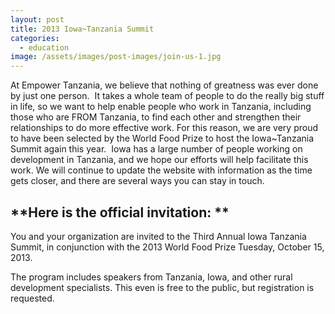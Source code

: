 ```yaml
---
layout: post
title: 2013 Iowa~Tanzania Summit
categories:
  - education
image: /assets/images/post-images/join-us-1.jpg
---
```


At Empower Tanzania, we believe that nothing of greatness was ever done by just one person. &nbsp;It takes a whole team of people to do the really big stuff in life, so we want to help enable people who work in Tanzania, including those who are FROM Tanzania, to find each other and strengthen their relationships to do more effective work. For this reason, we are very proud to have been selected by the World Food Prize to host the Iowa~Tanzania Summit again this year. &nbsp;Iowa has a large number of people working on development in Tanzania, and we hope our efforts will help facilitate this work. We will continue to update the website with information as the time gets closer, and there are several ways you can stay in touch.

## **Here is the official invitation: **

You and your organization are invited to the Third Annual Iowa Tanzania Summit, in conjunction with the 2013 World Food Prize Tuesday, October 15, 2013.&nbsp;

The program includes speakers from Tanzania, Iowa, and other rural development specialists. This even is free to the public, but registration is requested.